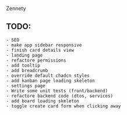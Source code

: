 Zennety

## TODO:
    - SEO
    - make app sidebar responsive
    - finish card details view
    - landing page
    - refactore permissions
    - add tooltip
    - add breadcrumb
    - override default chadcn styles
    - add kanban page loading skeleton
    - settings page
    - Write some unit tests (front/backend)
    - refactore backend code (dtos, services)
    - add board loading skeleton
    - toggle create card form when clicking away